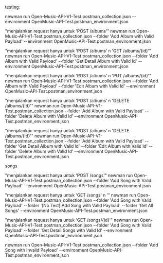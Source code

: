 testing:

newman run Open-Music-API-V1-Test.postman_collection.json --environment OpenMusic-API-Test.postman_environment.json

"menjalankan request hanya untuk 'POST /albums'"
newman run Open-Music-API-V1-Test.postman_collection.json --folder 'Add Album with Valid Payload' --environment OpenMusic-API-Test.postman_environment.json

"menjalankan request hanya untuk 'POST /albums' n 'GET /albums/{id}'"
newman run Open-Music-API-V1-Test.postman_collection.json --folder 'Add Album with Valid Payload' --folder 'Get Detail Album with Valid Id' --environment OpenMusic-API-Test.postman_environment.json

"menjalankan request hanya untuk 'POST /albums' n 'PUT /albums/{id}'"
newman run Open-Music-API-V1-Test.postman_collection.json --folder 'Add Album with Valid Payload' --folder 'Edit Album with Valid Id' --environment OpenMusic-API-Test.postman_environment.json

"menjalankan request hanya untuk 'POST /albums' n 'DELETE /albums/{id}'"
newman run Open-Music-API-V1-Test.postman_collection.json --folder 'Add Album with Valid Payload' --folder 'Delete Album with Valid Id' --environment OpenMusic-API-Test.postman_environment.json

"menjalankan request hanya untuk 'POST /albums' n 'DELETE /albums/{id}'"
newman run Open-Music-API-V1-Test.postman_collection.json --folder 'Add Album with Valid Payload' --folder 'Get Detail Album with Valid Id' --folder 'Edit Album with Valid Id' --folder 'Delete Album with Valid Id' --environment OpenMusic-API-Test.postman_environment.json

songs

"menjalankan request hanya untuk 'POST /songs'"
newman run Open-Music-API-V1-Test.postman_collection.json --folder 'Add Song with Valid Payload' --environment OpenMusic-API-Test.postman_environment.json

"menjalankan request hanya untuk 'GET /songs' n '"
newman run Open-Music-API-V1-Test.postman_collection.json --folder 'Add Song with Valid Payload' --folder '[No Test] Add Song with Valid Payload' --folder 'Get All Songs' --environment OpenMusic-API-Test.postman_environment.json

"menjalankan request hanya untuk 'GET /songs/{id}'"
newman run Open-Music-API-V1-Test.postman_collection.json --folder 'Add Song with Valid Payload' --folder 'Get Detail Songs with Valid Id' --environment OpenMusic-API-Test.postman_environment.json

newman run Open-Music-API-V1-Test.postman_collection.json --folder 'Add Song with Invalid Payload' --environment OpenMusic-API-Test.postman_environment.json
